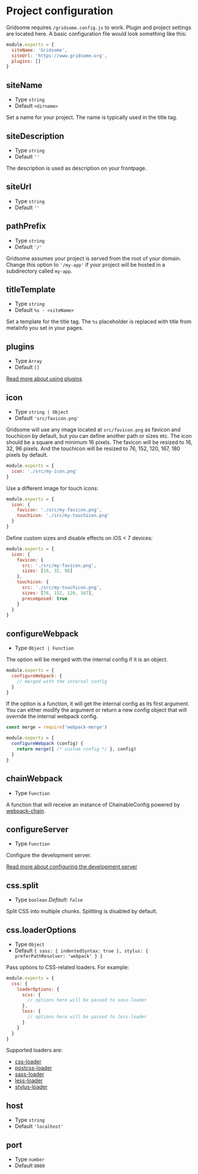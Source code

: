 # Project configuration

Gridsome requires `/gridsome.config.js` to work. Plugin and project settings are located here. A basic configuration file would look something like this:

```js
module.exports = {
  siteName: 'Gridsome',
  siteUrl: 'https://www.gridsome.org',
  plugins: []
}
```
  
## siteName

- Type `string`
- Default `<dirname>`

Set a name for your project. The name is typically used in the title tag.

## siteDescription
- Type `string`
- Default `''`

The description is used as description on your frontpage.

## siteUrl

- Type `string`
- Default `''`

## pathPrefix
- Type `string`
- Default `'/'`

Gridsome assumes your project is served from the root of your domain.
Change this option to `'/my-app'` if your project will be hosted in a
subdirectory called `my-app`.

## titleTemplate

- Type `string`
- Default `%s - <siteName>`

Set a template for the title tag. The `%s` placeholder is replaced with title
from metaInfo you set in your pages.

## plugins

- Type `Array`
- Default `[]`

[Read more about using plugins](/docs/install-plugins)

## icon

- Type `string | Object`
- Default `'src/favicon.png'`

Gridsome will use any image located at `src/favicon.png` as favicon and
touchicon by default, but you can define another path or sizes etc. The icon
should be a square and minimum 16 pixels. The favicon will be resized to 16, 32,
96 pixels. And the touchicon will be resized to 76, 152, 120, 167, 180 pixels by
default.

```js
module.exports = {
  icon: './src/my-icon.png'
}
```

Use a different image for touch icons:

```js
module.exports = {
  icon: {
    favicon: './src/my-favicon.png',
    touchicon: './src/my-touchicon.png'
  }
}
```

Define custom sizes and disable effects on iOS < 7 devices:

```js
module.exports = {
  icon: {
    favicon: {
      src: './src/my-favicon.png',
      sizes: [16, 32, 96]
    },
    touchicon: {
      src: './src/my-touchicon.png',
      sizes: [76, 152, 120, 167],
      precomposed: true
    }
  }
}
```

## configureWebpack

- Type `Object | Function`

The option will be merged with the internal config if it is an object. 

```js
module.exports = {
  configureWebpack: {
    // merged with the internal config
  }
}
```

If the option is a function, it will get the internal config as its first argument. You can either modify the argument or return a new config object that will override the internal webpack config.

```js
const merge = require('webpack-merge')

module.exports = {
  configureWebpack (config) {
    return merge({ /* custom config */ }, config)
  }
}
```

## chainWebpack

- Type `Function`

A function that will receive an instance of ChainableConfig powered by
[webpack-chain](https://github.com/neutrinojs/webpack-chain).

## configureServer

- Type `Function`

Configure the development server.

[Read more about configuring the development server](/docs/server-api#apiconfigureserverfn)

## css.split

- Type `boolean` *Default: `false`*

Split CSS into multiple chunks. Splitting is disabled by default.

## css.loaderOptions

- Type `Object`
- Default `{ sass: { indentedSyntax: true }, stylus: { preferPathResolver: 'webpack' } }`

Pass options to CSS-related loaders. For example:

```js
module.exports = {
  css: {
    loaderOptions: {
      scss: {
        // options here will be passed to sass-loader
      },
      less: {
        // options here will be passed to less-loader
      }
    }
  }
}
```

Supported loaders are:

- [css-loader](https://github.com/webpack-contrib/css-loader)
- [postcss-loader](https://github.com/postcss/postcss-loader)
- [sass-loader](https://github.com/webpack-contrib/sass-loader)
- [less-loader](https://github.com/webpack-contrib/less-loader)
- [stylus-loader](https://github.com/shama/stylus-loader)

## host

- Type `string`
- Default `'localhost'`

## port

- Type `number`
- Default `8080`
